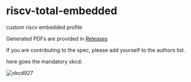 # riscv-total-embedded
custom riscv embedded profile

Generated PDFs are provided in [Releases](https://github.com/jnk0le/riscv-total-embedded/releases)

If you are contributing to the spec, please add yourself to the authors list.

here goes the mandatory xkcd:

![xkcd927](https://imgs.xkcd.com/comics/standards.png)